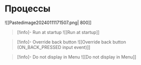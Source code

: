 # Процессы

![[Pastedimage20240111171507.png| 800]]

>[!info]- Run at startup
> ![[Run at startup]]

>[!info]- Override back button
> ![[Override back button (ON_BACK_PRESSED input event)]]

>[!info]- Do not display in Menu
> ![[Do not display in Menu]]